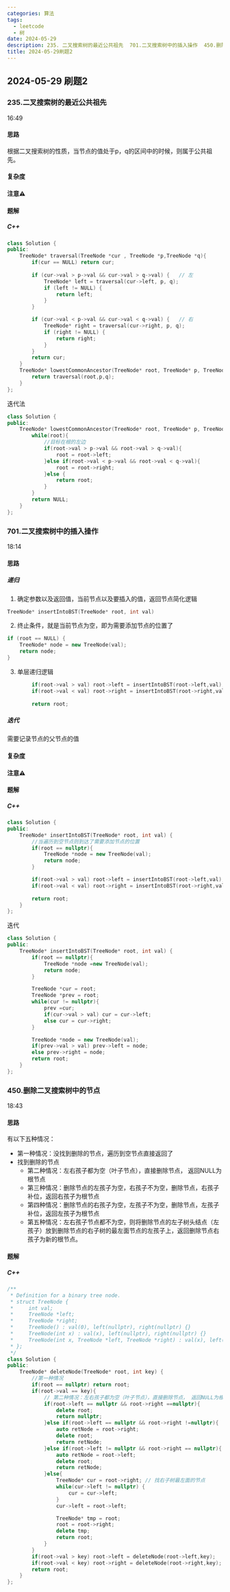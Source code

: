 ```yaml
---
categories: 算法
tags:
  - leetcode
  - 树
date: 2024-05-29
description: 235. 二叉搜索树的最近公共祖先  701.二叉搜索树中的插入操作  450.删除二叉搜索树中的节点
title: 2024-05-29刷题2
---
```

## 2024-05-29 刷题2
### 235.二叉搜索树的最近公共祖先
16:49
#### 思路
根据二叉搜索树的性质，当节点的值处于p，q的区间中的时候，则属于公共祖先。
#### 复杂度
#### 注意⚠️
#### 题解
##### C++
```C++
class Solution {
public:
    TreeNode* traversal(TreeNode *cur , TreeNode *p,TreeNode *q){
        if(cur == NULL) return cur;
        
        if (cur->val > p->val && cur->val > q->val) {   // 左
            TreeNode* left = traversal(cur->left, p, q);
            if (left != NULL) {
                return left;
            }
        }

        if (cur->val < p->val && cur->val < q->val) {   // 右
            TreeNode* right = traversal(cur->right, p, q);
            if (right != NULL) {
                return right;
            }
        }
        return cur;
    }
    TreeNode* lowestCommonAncestor(TreeNode* root, TreeNode* p, TreeNode* q) {
        return traversal(root,p,q);
    }
};
```
迭代法
```C++
class Solution {
public:
    TreeNode* lowestCommonAncestor(TreeNode* root, TreeNode* p, TreeNode* q) {
        while(root){
            //目标在根的左边
            if(root->val > p->val && root->val > q->val){
                root = root->left;
            }else if(root->val < p->val && root->val < q->val){
                root = root->right;
            }else {
                return root;
            }
        }
        return NULL;
    }
};
```





### 701.二叉搜索树中的插入操作
18:14
#### 思路
##### 递归
1. 确定参数以及返回值，当前节点以及要插入的值，返回节点简化逻辑
```C++
TreeNode* insertIntoBST(TreeNode* root, int val)
```
2. 终止条件，就是当前节点为空，即为需要添加节点的位置了
```C++
if (root == NULL) {
    TreeNode* node = new TreeNode(val);
    return node;
}
```
3. 单层递归逻辑
```C++
		if(root->val > val) root->left = insertIntoBST(root->left,val);
        if(root->val < val) root->right = insertIntoBST(root->right,val);
        
        return root;
```
##### 迭代
需要记录节点的父节点的值
#### 复杂度
#### 注意⚠️
#### 题解
##### C++
```C++
class Solution {
public:
    TreeNode* insertIntoBST(TreeNode* root, int val) {
        //当遍历到空节点则到达了需要添加节点的位置
        if(root == nullptr){
            TreeNode *node = new TreeNode(val);
            return node;
        }

        if(root->val > val) root->left = insertIntoBST(root->left,val);
        if(root->val < val) root->right = insertIntoBST(root->right,val);
        
        return root;
    }
};
```
迭代
```C++
class Solution {
public:
    TreeNode* insertIntoBST(TreeNode* root, int val) {
        if(root == nullptr){
            TreeNode *node =new TreeNode(val);
            return node;
        }

        TreeNode *cur = root;
        TreeNode *prev = root;
        while(cur != nullptr){
            prev =cur;
            if(cur->val > val) cur = cur->left;
            else cur = cur->right;
        }

        TreeNode *node = new TreeNode(val);
        if(prev->val > val) prev->left = node;
        else prev->right = node;
        return root;
    }
};
```

### 450.删除二叉搜索树中的节点
18:43
#### 思路
有以下五种情况：
- 第一种情况：没找到删除的节点，遍历到空节点直接返回了
- 找到删除的节点
    - 第二种情况：左右孩子都为空（叶子节点），直接删除节点， 返回NULL为根节点
    - 第三种情况：删除节点的左孩子为空，右孩子不为空，删除节点，右孩子补位，返回右孩子为根节点
    - 第四种情况：删除节点的右孩子为空，左孩子不为空，删除节点，左孩子补位，返回左孩子为根节点
    - 第五种情况：左右孩子节点都不为空，则将删除节点的左子树头结点（左孩子）放到删除节点的右子树的最左面节点的左孩子上，返回删除节点右孩子为新的根节点。

#### 题解
##### C++
```C++
/**
 * Definition for a binary tree node.
 * struct TreeNode {
 *     int val;
 *     TreeNode *left;
 *     TreeNode *right;
 *     TreeNode() : val(0), left(nullptr), right(nullptr) {}
 *     TreeNode(int x) : val(x), left(nullptr), right(nullptr) {}
 *     TreeNode(int x, TreeNode *left, TreeNode *right) : val(x), left(left), right(right) {}
 * };
 */
class Solution {
public:
    TreeNode* deleteNode(TreeNode* root, int key) {
        //第一种情况
        if(root == nullptr) return root;
        if(root->val == key){
            // 第二种情况：左右孩子都为空（叶子节点），直接删除节点， 返回NULL为根节点
            if(root->left == nullptr && root->right ==nullptr){
                delete root;
                return nullptr;
            }else if(root->left == nullptr && root->right !=nullptr){
                auto retNode = root->right;
                delete root;
                return retNode;
            }else if(root->left != nullptr && root->right == nullptr){
                auto retNode = root->left;
                delete root;
                return retNode;
            }else{
                TreeNode* cur = root->right; // 找右子树最左面的节点
                while(cur->left != nullptr) {
                    cur = cur->left;
                }
                cur->left = root->left;

                TreeNode* tmp = root;   
                root = root->right;     
                delete tmp;             
                return root;
            }
        }
        if(root->val > key) root->left = deleteNode(root->left,key);
        if(root->val < key) root->right = deleteNode(root->right,key);
        return root;
    }
};
```






